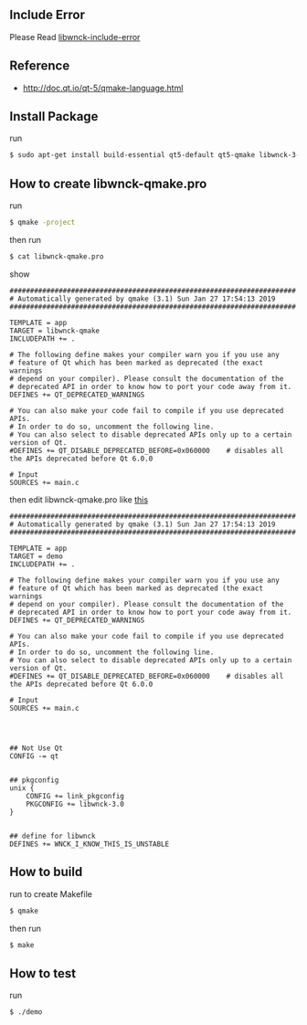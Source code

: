 


## Include Error

Please Read [libwnck-include-error](../libwnck-include-error/README.md)


## Reference

* http://doc.qt.io/qt-5/qmake-language.html

## Install Package

run

``` sh
$ sudo apt-get install build-essential qt5-default qt5-qmake libwnck-3-dev
```


## How to create libwnck-qmake.pro

run

``` sh
$ qmake -project
```

then run

``` sh
$ cat libwnck-qmake.pro
```

show

```
######################################################################
# Automatically generated by qmake (3.1) Sun Jan 27 17:54:13 2019
######################################################################

TEMPLATE = app
TARGET = libwnck-qmake
INCLUDEPATH += .

# The following define makes your compiler warn you if you use any
# feature of Qt which has been marked as deprecated (the exact warnings
# depend on your compiler). Please consult the documentation of the
# deprecated API in order to know how to port your code away from it.
DEFINES += QT_DEPRECATED_WARNINGS

# You can also make your code fail to compile if you use deprecated APIs.
# In order to do so, uncomment the following line.
# You can also select to disable deprecated APIs only up to a certain version of Qt.
#DEFINES += QT_DISABLE_DEPRECATED_BEFORE=0x060000    # disables all the APIs deprecated before Qt 6.0.0

# Input
SOURCES += main.c
```

then edit libwnck-qmake.pro like [this](libwnck-qmake.pro)

```
######################################################################
# Automatically generated by qmake (3.1) Sun Jan 27 17:54:13 2019
######################################################################

TEMPLATE = app
TARGET = demo
INCLUDEPATH += .

# The following define makes your compiler warn you if you use any
# feature of Qt which has been marked as deprecated (the exact warnings
# depend on your compiler). Please consult the documentation of the
# deprecated API in order to know how to port your code away from it.
DEFINES += QT_DEPRECATED_WARNINGS

# You can also make your code fail to compile if you use deprecated APIs.
# In order to do so, uncomment the following line.
# You can also select to disable deprecated APIs only up to a certain version of Qt.
#DEFINES += QT_DISABLE_DEPRECATED_BEFORE=0x060000    # disables all the APIs deprecated before Qt 6.0.0

# Input
SOURCES += main.c




## Not Use Qt
CONFIG -= qt


## pkgconfig
unix {
	CONFIG += link_pkgconfig
	PKGCONFIG += libwnck-3.0
}


## define for libwnck
DEFINES += WNCK_I_KNOW_THIS_IS_UNSTABLE
```


## How to build

run to create Makefile

``` sh
$ qmake
```

then run

``` sh
$ make
```

## How to test

run

``` sh
$ ./demo
```
